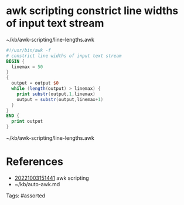 # awk scripting constrict line widths of input text stream
~/kb/awk-scripting/line-lengths.awk
```awk
#!/usr/bin/awk -f
# constrict line widths of input text stream
BEGIN {
  linemax = 50
}
{
  output = output $0
  while (length(output) > linemax) {
    print substr(output,1,linemax)
    output = substr(output,linemax+1)
  }
}
END {
  print output
}
```

~/kb/awk-scripting/line-lengths.awk
# References
- [20221003151441](/zet/20221003151441/) awk scripting
- ~/kb/auto-awk.md

Tags:
    #assorted

